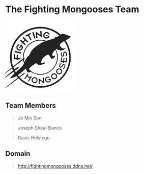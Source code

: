 # The Fighting Mongooses Team

![Alt text](/image/fightingMongooses.PNG)


## Team Members

> Je Min Son

> Joseph Shea-Bianco

> Davis Holstege

## Domain 
> http://fightingmongooses.ddns.net/
